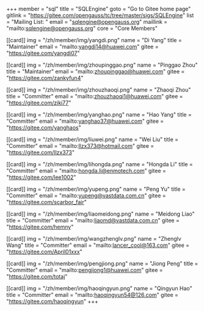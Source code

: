 +++
member = "sql"
title = "SQLEngine"
goto = "Go to Gitee home page"
gitlink = "https://gitee.com/opengauss/tc/tree/master/sigs/SQLEngine"
list = "Mailing List: "
email = "sqlengine@opengauss.org"
maillink = "mailto:sqlengine@opengauss.org"
core = "Core Members"


[[card]]
    img = "/zh/member/img/yangdi.png"
    name = "Di Yang"
    title = "Maintainer"
    email = "mailto:yangdi14@huawei.com"
    gitee = "https://gitee.com/yangdi07"


[[card]]
    img = "/zh/member/img/zhoupinggao.png"
    name = "Pinggao Zhou"
    title = "Maintainer"
    email = "mailto:zhoupinggao@huawei.com"
    gitee = "https://gitee.com/zankyfun4"

[[card]]
    img = "/zh/member/img/zhouzhaoqi.png"
    name = "Zhaoqi Zhou"
    title = "Committer"
    email = "mailto:zhouzhaoqi1@huawei.com"
    gitee = "https://gitee.com/ziki77"

[[card]]
    img = "/zh/member/img/yanghao.png"
    name = "Hao Yang"
    title = "Committer"
    email = "mailto:yanghao37@huawei.com"
    gitee = "https://gitee.com/yanghaos"

[[card]]
    img = "/zh/member/img/liuwei.png"
    name = "Wei Liu"
    title = "Committer"
    email = "mailto:llzx373@hotmail.com"
    gitee = "https://gitee.com/llzx373"

[[card]]
    img = "/zh/member/img/lihongda.png"
    name = "Hongda Li"
    title = "Committer"
    email = "mailto:hongda.li@enmotech.com"
    gitee = "https://gitee.com/lee1002"

[[card]]
    img = "/zh/member/img/yupeng.png"
    name = "Peng Yu"
    title = "Committer"
    email = "mailto:yupeng@vastdata.com.cn"
    gitee = "https://gitee.com/scarbor_fair"

[[card]]
    img = "/zh/member/img/liaomeidong.png"
    name = "Meidong Liao"
    title = "Committer"
    email = "mailto:liaomd@vastdata.com.cn"
    gitee = "https://gitee.com/hemny"


[[card]]
    img = "/zh/member/img/wangzhenglv.png"
    name = "Zhenglv Wang"
    title = "Committer"
    email = "mailto:lancer_cool@163.com"
    gitee = "https://gitee.com/April01xxx"

[[card]]
    img = "/zh/member/img/pengjiong.png"
    name = "Jiong Peng"
    title = "Committer"
    email = "mailto:pengjiong1@huawei.com"
    gitee = "https://gitee.com/totaj"

[[card]]
    img = "/zh/member/img/haoqingyun.png"
    name = "Qingyun Hao"
    title = "Committer"
    email = "mailto:haoqingyun54@126.com"
    gitee = "https://gitee.com/haoqingyun"
+++